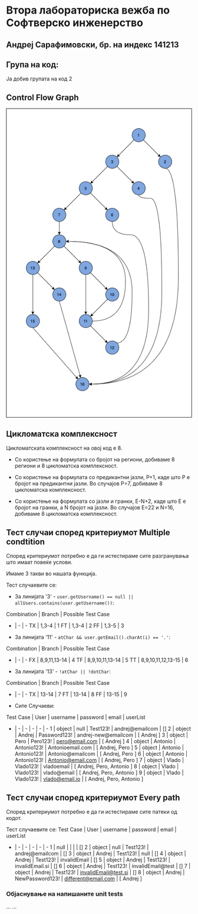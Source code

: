 # Втора лабораториска вежба по Софтверско инженерство

## Андреј Сарафимовски, бр. на индекс 141213

## Група на код: 
Ја добив групата на код 2

##  Control Flow Graph

![alt text](https://github.com/MrAndrej20/SI_lab2_141213/blob/master/control-flow-diagram.png?raw=true)

## Цикломатска комплексност

Цикломатската комплексност на овој код е 8.

* Со користење на формулата со бројот на региони, добиваме 8 региони и 8 цикломатска комплексност.

* Со користење на формулата со предикантни јазли, P+1, каде што P е бројот на предикантни јазли. Во случајов P=7, добиваме 8 цикломатска комплексност.

* Со користење на формулата со јазли и гранки, E-N+2, каде што E е бројот на гранки, а N бројот на јазли. Во случајов E=22 и N=16, добиваме 8 цикломатска комплексност.

## Тест случаи според критериумот Multiple condtition 

Според критериумот потребно е да ги истестираме сите разгранувања што имаат повеќе услови.

Имаме 3 такви во нашата функција.

Тест случаевите се:
* За линијата '3' - `user.getUsername() == null || allUsers.contains(user.getUsername())`:

Combination | Branch | Possible Test Case
- | - | -
TX | 1,3-4 | 1
FT | 1,3-4 | 2
FF | 1,3-5 | 3

* За линијата '11' - `atChar && user.getEmail().charAt(i) == '.'`:

Combination | Branch | Possible Test Case
- | - | -
FX | 8,9,11,13-14 | 4
TF | 8,9,10,11,13-14 | 5
TT | 8,9,10,11,12,13-15 | 6

* За линијата '13' - `!atChar || !dotChar`:

Combination | Branch | Possible Test Case
- | - | -
TX | 13-14 | 7
FT | 13-14 | 8
FF | 13-15 | 9

* Сите Случаеви:

Test Case  | User |  username | password | email | userList
 - | - | - | - | - | -
1 | object | null | Test123! | andrej@emailcom | []
2 | object | Andrej | Password123! | andrej-new@emailcom | [ Andrej ]
3 | object | Pero | Pero123! | pero@email.com | [ Andrej ]
4 | object | Antonio | Antonio123! | Antonioemail.com | [ Andrej, Pero ]
5 | object | Antonio | Antonio123! | Antonio@emailcom | [ Andrej, Pero ]
6 | object | Antonio | Antonio123! | Antonio@email.com | [ Andrej, Pero ]
7 | object | Vlado | Vlado123! | vladoemail | [ Andrej, Pero, Antonio ]
8 | object | Vlado | Vlado123! | vlado@email | [ Andrej, Pero, Antonio ]
9 | object | Vlado | Vlado123! | vlado@email.io | [ Andrej, Pero, Antonio ]

## Тест случаи според критериумот Every path

Според критериумот потребно е да ги истестираме сите патеки од кодот.

Тест случаевите се:
Test Case  | User |  username | password | email | userList
 - | - | - | - | - | -
1 | null | | | | []
2 | object | null | Test123! | andrej@emailcom | []
3 | object | Andrej | Test123! | null | []
4 | object | Andrej | Test123! | invalidEmail | []
5 | object | Andrej | Test123! | invalidEmail.si | []
6 | object | Andrej | Test123! | invalidEmail@test | []
7 | object | Andrej | Test123! | invalidEmail@test.si | []
8 | object | Andrej | NewPassword123! | different@email.com | [ Andrej ]


### Објаснување на напишаните unit tests

...
...